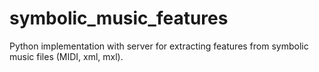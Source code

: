 # symbolic_music_features
Python implementation with server for extracting features from symbolic music files (MIDI, xml, mxl).
